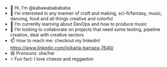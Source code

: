 - 👋 Hi, I’m @kabawababababa
- 👀 I’m interested in any manner of craft and making, sci-fi/fantasy, music, dancing, food and all things creative and colorful
- 🌱 I’m currently learning about DevOps and how to produce music
- 💞️ I’m looking to collaborate on projects that need some testing, pipeline creation, deal with creative sectors
- 📫 How to reach me: checkout my linkedin! https://www.linkedin.com/in/karla-barraza-7640/ 
- 😄 Pronouns: she/her
- ⚡ Fun fact: I love cheese and reggaeton

<!---
kabawababababa/kabawababababa is a ✨ special ✨ repository because its `README.md` (this file) appears on your GitHub profile.
You can click the Preview link to take a look at your changes.
--->
